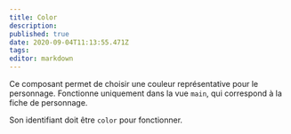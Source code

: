 ```yaml
---
title: Color
description: 
published: true
date: 2020-09-04T11:13:55.471Z
tags: 
editor: markdown
---
```


Ce composant permet de choisir une couleur représentative pour le personnage. Fonctionne uniquement dans la vue `main`, qui correspond à la fiche de personnage.

Son identifiant doit être `color` pour fonctionner.
